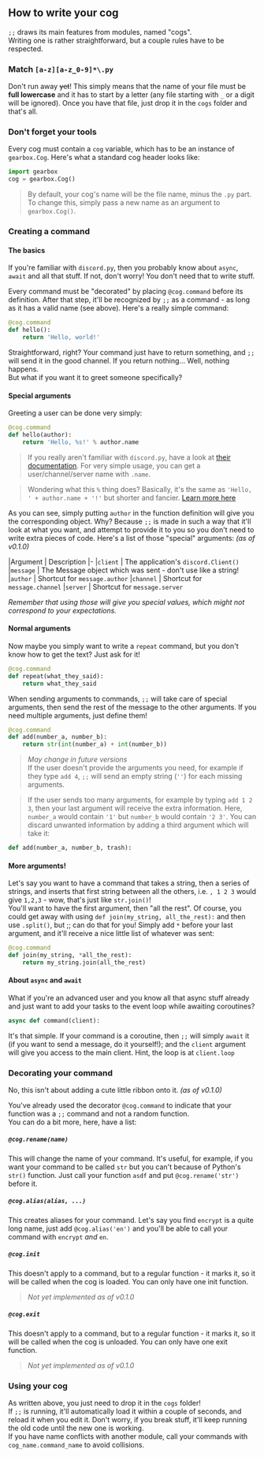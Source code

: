 ## How to write your cog

`;;` draws its main features from modules, named "cogs".  
Writing one is rather straightforward, but a couple rules have to be respected.

### Match `[a-z][a-z_0-9]*\.py`

Don't run away ~~yet~~! This simply means that the name of your file must be **full lowercase** and it has to start by a letter (any file starting with `_` or a digit will be ignored). Once you have that file, just drop it in the `cogs` folder and that's all.

### Don't forget your tools

Every cog must contain a `cog` variable, which has to be an instance of `gearbox.Cog`. Here's what a standard cog header looks like:  
```python
import gearbox
cog = gearbox.Cog()
```
> By default, your cog's name will be the file name, minus the `.py` part.  
To change this, simply pass a new name as an argument to `gearbox.Cog()`.

### Creating a command

#### The basics

If you're familiar with `discord.py`, then you probably know about `async`, `await` and all that stuff. If not, don't worry! You don't need that to write stuff.

Every command must be "decorated" by placing `@cog.command` before its definition. After that step, it'll be recognized by `;;` as a command - as long as it has a valid name (see above). Here's a really simple command:

```python
@cog.command
def hello():
    return 'Hello, world!'
```

Straightforward, right? Your command just have to return something, and `;;` will send it in the good channel. If you return nothing... Well, nothing happens.  
But what if you want it to greet someone specifically?

#### Special arguments

Greeting a user can be done very simply:

```python
@cog.command
def hello(author):
    return 'Hello, %s!' % author.name
```

> If you really aren't familiar with `discord.py`, have a look at [their documentation](http://discordpy.readthedocs.io/en/latest/). For very simple usage, you can get a user/channel/server name with `.name`.

> Wondering what this `%` thing does? Basically, it's the same as `'Hello, ' + author.name + '!'` but shorter and fancier.
[Learn more here](https://docs.python.org/3.5/library/stdtypes.html#printf-style-string-formatting)

As you can see, simply putting `author` in the function definition will give you the corresponding object. Why? Because `;;` is made in such a way that it'll look at what you want, and attempt to provide it to you so you don't need to write extra pieces of code. Here's a list of those "special" arguments: *(as of v0.1.0)*

|Argument  | Description
|-
|`client`  | The application's `discord.Client()`
|`message` | The Message object which was sent - don't use like a string!
|`author`  | Shortcut for `message.author`
|`channel` | Shortcut for `message.channel`
|`server`  | Shortcut for `message.server`

*Remember that using those will give you special values, which might not correspond to your expectations.*

#### Normal arguments

Now maybe you simply want to write a `repeat` command, but you don't know how to get the text? Just ask for it!

```python
@cog.command
def repeat(what_they_said):
    return what_they_said
```

When sending arguments to commands, `;;` will take care of special arguments, then send the rest of the message to the other arguments. If you need multiple arguments, just define them!

```python
@cog.command
def add(number_a, number_b):
    return str(int(number_a) + int(number_b))
```

> *May change in future versions*  
If the user doesn't provide the arguments you need, for example if they type `add 4`, `;;` will send an empty string (`''`) for each missing arguments.

> If the user sends too many arguments, for example by typing `add 1 2 3`, then your last argument will receive the extra information. Here, `number_a` would contain `'1'` but `number_b` would contain `'2 3'`. You can discard unwanted information by adding a third argument which will take it:
```python
def add(number_a, number_b, trash):
```

#### More arguments!

Let's say you want to have a command that takes a string, then a series of strings, and inserts that first string between all the others, i.e. `, 1 2 3` would give `1,2,3` - wow, that's just like `str.join()`!  
You'll want to have the first argument, then "all the rest". Of course, you could get away with using `def join(my_string, all_the_rest):` and then use `.split()`, but ;; can do that for you! Simply add `*` before your last argument, and it'll receive a nice little list of whatever was sent:

```python
@cog.command
def join(my_string, *all_the_rest):
    return my_string.join(all_the_rest)
```

#### About `async` and `await`

What if you're an advanced user and you know all that async stuff already and just want to add your tasks to the event loop while awaiting coroutines?

```python
async def command(client):
```

It's that simple. If your command is a coroutine, then `;;` will simply `await` it (if you want to send a message, do it yourself!); and the `client` argument will give you access to the main client. Hint, the loop is at `client.loop`

### Decorating your command

No, this isn't about adding a cute little ribbon onto it. *(as of v0.1.0)*

You've already used the decorator `@cog.command` to indicate that your function was a `;;` command and not a random function.  
You can do a bit more, here, have a list:

##### `@cog.rename(name)`
This will change the name of your command. It's useful, for example, if you want your command to be called `str` but you can't because of Python's `str()` function. Just call your function `asdf` and put `@cog.rename('str')` before it.

##### `@cog.alias(alias, ...)`
This creates aliases for your command. Let's say you find `encrypt` is a quite long name, just add `@cog.alias('en')` and you'll be able to call your command with `encrypt` *and* `en`.

##### `@cog.init`
This doesn't apply to a command, but to a regular function - it marks it, so it will be called when the cog is loaded. You can only have one init function.
> *Not yet implemented as of v0.1.0*

##### `@cog.exit`
This doesn't apply to a command, but to a regular function - it marks it, so it will be called when the cog is unloaded. You can only have one exit function.
> *Not yet implemented as of v0.1.0*

### Using your cog

As written above, you just need to drop it in the `cogs` folder!  
If `;;` is running, it'll automatically load it within a couple of seconds, and reload it when you edit it. Don't worry, if you break stuff, it'll keep running the old code until the new one is working.  
If you have name conflicts with another module, call your commands with `cog_name.command_name` to avoid collisions.

